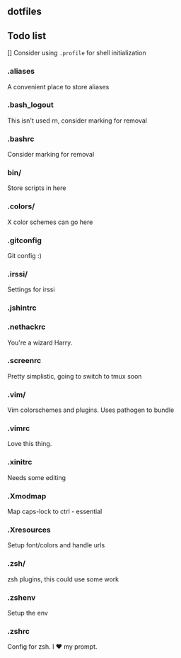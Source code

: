 dotfiles
-----------

## Todo list
[] Consider using `.profile` for shell initialization

### .aliases
A convenient place to store aliases

### .bash_logout
This isn't used rn, consider marking for removal

### .bashrc
Consider marking for removal

### bin/
Store scripts in here

### .colors/
X color schemes can go here

### .gitconfig
Git config :)

### .irssi/
Settings for irssi

### .jshintrc
### .nethackrc
You're a wizard Harry.

### .screenrc
Pretty simplistic, going to switch to tmux soon

### .vim/
Vim colorschemes and plugins. Uses pathogen to bundle

### .vimrc
Love this thing.

### .xinitrc
Needs some editing

### .Xmodmap
Map caps-lock to ctrl - essential

### .Xresources
Setup font/colors and handle urls

### .zsh/
zsh plugins, this could use some work

### .zshenv
Setup the env

### .zshrc
 Config for zsh. I :heart: my prompt.
